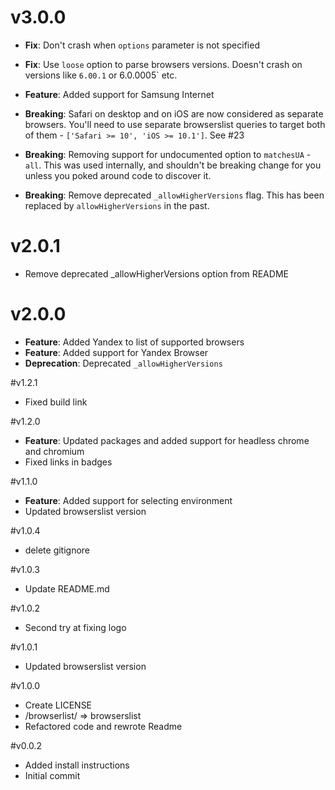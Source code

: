 # v3.0.0
- **Fix**: Don't crash when `options` parameter is not specified
- **Fix**: Use `loose` option to parse browsers versions. Doesn't crash on versions like `6.00.1` or 6.0.0005` etc.

- **Feature**: Added support for Samsung Internet

- **Breaking**: Safari on desktop and on iOS are now considered as separate browsers. 
You'll need to use separate browserslist queries to target both of them - `['Safari >= 10', 'iOS >= 10.1']`. See #23
- **Breaking**: Removing support for undocumented option to `matchesUA` - `all`. 
This was used internally, and shouldn't be breaking change for you unless you poked around code to discover it.
- **Breaking**: Remove deprecated `_allowHigherVersions` flag. This has been replaced by `allowHigherVersions` in the past.

# v2.0.1
- Remove deprecated _allowHigherVersions option from README

# v2.0.0
- **Feature**: Added Yandex to list of supported browsers
- **Feature**: Added support for Yandex Browser
- **Deprecation**: Deprecated `_allowHigherVersions`

#v1.2.1
- Fixed build link

#v1.2.0
- **Feature**: Updated packages and added support for headless chrome and chromium
- Fixed links in badges

#v1.1.0
- **Feature**: Added support for selecting environment
- Updated browserslist version

#v1.0.4
- delete gitignore

#v1.0.3
- Update README.md

#v1.0.2
- Second try at fixing logo

#v1.0.1
- Updated browserslist version

#v1.0.0
- Create LICENSE
- /browserlist/ => browserslist
- Refactored code and rewrote Readme

#v0.0.2
- Added install instructions
- Initial commit
